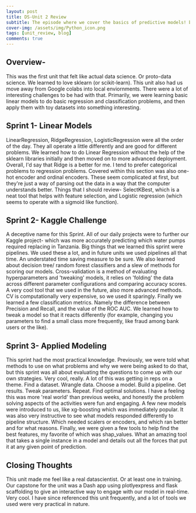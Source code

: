 ```yaml
---
layout: post
title: DS-Unit 2 Review
subtitle: The episode where we cover the basics of predictive models! by Rob Bennett
cover-img: /assets/img/Python_icon.png
tags: [unit_review, blog]
comments: true
---
```


## Overview-
This was the first unit that felt like actual data science. Or proto-data science. We learned to love sklearn (or scikit-learn). This unit also had us move away from Google colabs into local enviornments. There were a lot of interesting challenges to be had with that.
Primarily, we were learning basic linear models to do basic regression and classification problems, and then apply them with toy datasets into something interesting. 

## Sprint 1- Linear Models
LinearRegression, RidgeRegression, LogisticRegression were all the order of the day. They all operate a little differently and are good for different problems. We learned how to do Linear Regression without the help of the sklearn libraries initially and then moved on to more advanced deployment.
Overall, I'd say that Ridge is a better for me. I tend to prefer categorical problems to regression problems. Covered within this section was also one-hot encoder and ordinal encoders. These seem complicated at first, but they're just a way of parsing out the data in a way that the computer understands better.
Things that I should review- SelectKBest, which is a neat tool that helps with feature selection, and Logistic regression (which seems to operate with a sigmoid like function). 

## Sprint 2- Kaggle Challenge
A deceptive name for this Sprint. All of our daily projects were to further our Kaggle project- which was more accurately predicting which water pumps required replacing in Tanzania. 
Big things that we learned this sprint were pipelines. We used these a lot, and in future units we used pipelines all that time. An understated time saving measure to be sure. We also learned about decision tree/ random forest classifiers and a slew of methods for scoring our models. 
Cross-validation is a method of evaluating hyperparameters and 'tweaking' models, it relies on 'folding' the data across different parameter configurations and comparing accuracy scores. A very cool tool that we used in the future, also more advanced methods. CV is computationally very expensive, so we used it sparingly.
Finally we learned a few classification metrics. Namely the difference between Precision and Recall, and the value of the ROC AUC. We learned how to tweak a model so that it reacts differently (for example, changing you parameters to find a small class more frequently, like fraud among bank users or the like). 

## Sprint 3- Applied Modeling
This sprint had the most practical knowledge. Previously, we were told what methods to use on what problems and why we were being asked to do that, but this sprint was all about evaluating the questions to come up with our own strategies. Very cool, really. 
A lot of this was getting in reps on a theme. Find a dataset. Wrangle data. Choose a model. Build a pipeline. Get results. Tweak parameters. Repeat. Find optimal solutions. I have a feeling this was more 'real world' than previous weeks, and honestly the problem solving aspects of the activities were fun and engaging.
A few new models were introduced to us, like xg-boosting which was immediately popular. It was also very instructive to see what models responded differently to pipeline structure. Which needed scalers or encoders, and which ran better and for what reasons. 
Finally, we were given a few tools to help find the best features, my favorite of which was shap_values. What an amazing tool that takes a single instance in a model and details out all the forces that put it at any given point of prediction.

## Closing Thoughts
This unit made me feel like a real datascientist. Or at least one in training. Our capstone for the unit was a Dash app using plotlyexpress and flask scaffolding to give an interactive way to engage with our model in real-time. Very cool. 
I have since referenced this unit frequently, and a lot of tools we used were very practical in nature.

